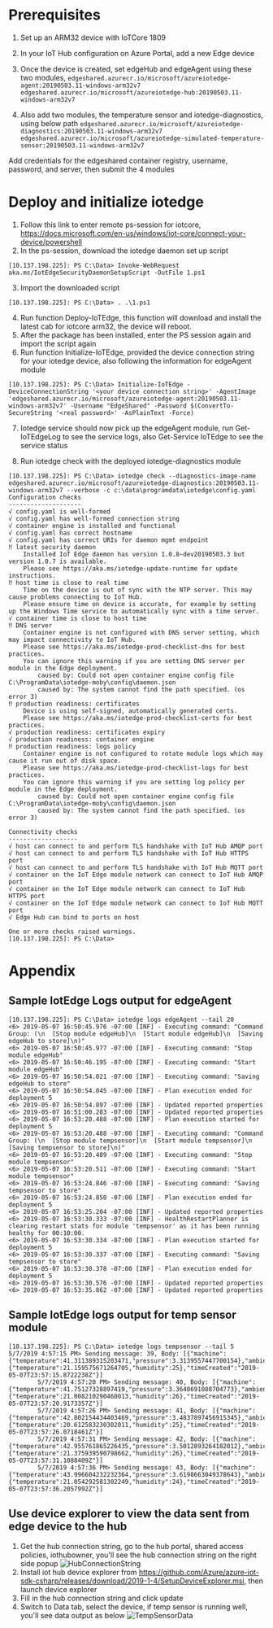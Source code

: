 # Prerequisites
1.	Set up an ARM32 device with IoTCore 1809
2.	In your IoT Hub configuration on Azure Portal, add a new Edge device
3.	Once the device is created, set edgeHub and edgeAgent using these two modules,
`edgeshared.azurecr.io/microsoft/azureiotedge-agent:20190503.11-windows-arm32v7`
`edgeshared.azurecr.io/microsoft/azureiotedge-hub:20190503.11-windows-arm32v7`

4.	Also add two modules, the temperature sensor and iotedge-diagnostics, using below path
`edgeshared.azurecr.io/microsoft/azureiotedge-diagnostics:20190503.11-windows-arm32v7`
`edgeshared.azurecr.io/microsoft/azureiotedge-simulated-temperature-sensor:20190503.11-windows-arm32v7`

Add credentials for the edgeshared container registry, username, password, and server, then submit the 4 modules

# Deploy and initialize iotedge
1.	Follow this link to enter remote ps-session for iotcore, https://docs.microsoft.com/en-us/windows/iot-core/connect-your-device/powershell
2.	In the ps-session, download the iotedge daemon set up script

`[10.137.198.225]: PS C:\Data> Invoke-WebRequest aka.ms/IotEdgeSecurityDaemonSetupScript -OutFile 1.ps1`

3.	Import the downloaded script

`[10.137.198.225]: PS C:\Data> . .\1.ps1`

4.	Run function Deploy-IoTEdge, this function will download and install the latest cab for iotcore arm32, the device will reboot.
5.	After the package has been installed, enter the PS session again and import the script again
6.	Run function Initialize-IoTEdge, provided the device connection string for your iotedge device, also following the information for edgeAgent module

`[10.137.198.225]: PS C:\Data> Initialize-IoTEdge -DeviceConnectionString '<your device connection string>' -AgentImage 'edgeshared.azurecr.io/microsoft/azureiotedge-agent:20190503.11-windows-arm32v7' -Username "EdgeShared" -Password $(ConvertTo-SecureString '<real password>' -AsPlainText -Force)`

7.	Iotedge service should now pick up the edgeAgent module, run Get-IoTEdgeLog to see the service logs, also Get-Service IoTEdge to see the service status

8. Run iotedge check with the deployed iotedge-diagnostics module
```
[10.137.198.225]: PS C:\Data> iotedge check --diagnostics-image-name edgeshared.azurecr.io/microsoft/azureiotedge-diagnostics:20190503.11-windows-arm32v7 --verbose -c c:\data\programdata\iotedge\config.yaml                                                                 Configuration checks
--------------------
√ config.yaml is well-formed
√ config.yaml has well-formed connection string
√ container engine is installed and functional
√ config.yaml has correct hostname
√ config.yaml has correct URIs for daemon mgmt endpoint
‼ latest security daemon
    Installed IoT Edge daemon has version 1.0.8~dev20190503.3 but version 1.0.7 is available.
    Please see https://aka.ms/iotedge-update-runtime for update instructions.
‼ host time is close to real time
    Time on the device is out of sync with the NTP server. This may cause problems connecting to IoT Hub.
    Please ensure time on device is accurate, for example by setting up the Windows Time service to automatically sync with a time server.
√ container time is close to host time
‼ DNS server
    Container engine is not configured with DNS server setting, which may impact connectivity to IoT Hub.
    Please see https://aka.ms/iotedge-prod-checklist-dns for best practices.
    You can ignore this warning if you are setting DNS server per module in the Edge deployment.
        caused by: Could not open container engine config file C:\ProgramData\iotedge-moby\config\daemon.json
        caused by: The system cannot find the path specified. (os error 3)
‼ production readiness: certificates
    Device is using self-signed, automatically generated certs.
    Please see https://aka.ms/iotedge-prod-checklist-certs for best practices.
√ production readiness: certificates expiry
√ production readiness: container engine
‼ production readiness: logs policy
    Container engine is not configured to rotate module logs which may cause it run out of disk space.
    Please see https://aka.ms/iotedge-prod-checklist-logs for best practices.
    You can ignore this warning if you are setting log policy per module in the Edge deployment.
        caused by: Could not open container engine config file C:\ProgramData\iotedge-moby\config\daemon.json
        caused by: The system cannot find the path specified. (os error 3)

Connectivity checks
-------------------
√ host can connect to and perform TLS handshake with IoT Hub AMQP port
√ host can connect to and perform TLS handshake with IoT Hub HTTPS port
√ host can connect to and perform TLS handshake with IoT Hub MQTT port
√ container on the IoT Edge module network can connect to IoT Hub AMQP port
√ container on the IoT Edge module network can connect to IoT Hub HTTPS port
√ container on the IoT Edge module network can connect to IoT Hub MQTT port
√ Edge Hub can bind to ports on host

One or more checks raised warnings.
[10.137.198.225]: PS C:\Data>   
```

# Appendix

## Sample IotEdge Logs output for edgeAgent
```
[10.137.198.225]: PS C:\Data> iotedge logs edgeAgent --tail 20                                                                                                                                                                                                                 <6> 2019-05-07 16:50:45.976 -07:00 [INF] - Executing command: "Command Group: (\n  [Stop module edgeHub]\n  [Start module edgeHub]\n  [Saving edgeHub to store]\n)"
<6> 2019-05-07 16:50:45.977 -07:00 [INF] - Executing command: "Stop module edgeHub"
<6> 2019-05-07 16:50:46.195 -07:00 [INF] - Executing command: "Start module edgeHub"
<6> 2019-05-07 16:50:54.021 -07:00 [INF] - Executing command: "Saving edgeHub to store"
<6> 2019-05-07 16:50:54.045 -07:00 [INF] - Plan execution ended for deployment 5
<6> 2019-05-07 16:50:54.897 -07:00 [INF] - Updated reported properties
<6> 2019-05-07 16:51:00.283 -07:00 [INF] - Updated reported properties
<6> 2019-05-07 16:53:20.488 -07:00 [INF] - Plan execution started for deployment 5
<6> 2019-05-07 16:53:20.488 -07:00 [INF] - Executing command: "Command Group: (\n  [Stop module tempsensor]\n  [Start module tempsensor]\n  [Saving tempsensor to store]\n)"
<6> 2019-05-07 16:53:20.489 -07:00 [INF] - Executing command: "Stop module tempsensor"
<6> 2019-05-07 16:53:20.511 -07:00 [INF] - Executing command: "Start module tempsensor"
<6> 2019-05-07 16:53:24.846 -07:00 [INF] - Executing command: "Saving tempsensor to store"
<6> 2019-05-07 16:53:24.850 -07:00 [INF] - Plan execution ended for deployment 5
<6> 2019-05-07 16:53:25.204 -07:00 [INF] - Updated reported properties
<6> 2019-05-07 16:53:30.333 -07:00 [INF] - HealthRestartPlanner is clearing restart stats for module 'tempsensor' as it has been running healthy for 00:10:00.
<6> 2019-05-07 16:53:30.334 -07:00 [INF] - Plan execution started for deployment 5
<6> 2019-05-07 16:53:30.337 -07:00 [INF] - Executing command: "Saving tempsensor to store"
<6> 2019-05-07 16:53:30.378 -07:00 [INF] - Plan execution ended for deployment 5
<6> 2019-05-07 16:53:30.576 -07:00 [INF] - Updated reported properties
<6> 2019-05-07 16:53:35.862 -07:00 [INF] - Updated reported properties
```
## Sample IotEdge logs output for temp sensor module
```
[10.137.198.225]: PS C:\Data> iotedge logs tempsensor --tail 5                                                                                                                                                                                                                         5/7/2019 4:57:15 PM> Sending message: 39, Body: [{"machine":{"temperature":41.311389315203471,"pressure":3.3139557447700154},"ambient":{"temperature":21.159575671264705,"humidity":25},"timeCreated":"2019-05-07T23:57:15.8722238Z"}]
        5/7/2019 4:57:20 PM> Sending message: 40, Body: [{"machine":{"temperature":41.75127328897419,"pressure":3.3640691088704773},"ambient":{"temperature":21.008210290460013,"humidity":26},"timeCreated":"2019-05-07T23:57:20.9173357Z"}]
        5/7/2019 4:57:26 PM> Sending message: 41, Body: [{"machine":{"temperature":42.802154434403469,"pressure":3.4837897456915345},"ambient":{"temperature":20.612583230302011,"humidity":25},"timeCreated":"2019-05-07T23:57:26.0718461Z"}]
        5/7/2019 4:57:31 PM> Sending message: 42, Body: [{"machine":{"temperature":42.955761865226435,"pressure":3.5012893264182012},"ambient":{"temperature":21.375939590798662,"humidity":26},"timeCreated":"2019-05-07T23:57:31.1088409Z"}]
        5/7/2019 4:57:36 PM> Sending message: 43, Body: [{"machine":{"temperature":43.996604232232364,"pressure":3.6198663049378643},"ambient":{"temperature":21.054292581302249,"humidity":24},"timeCreated":"2019-05-07T23:57:36.2057992Z"}]
```

## Use device explorer to view the data sent from edge device to the hub
1. Get the hub connection string, go to the hub portal, shared access policies, iothubowner, you'll see the hub connection string on the right side popup
![HubConnectionString](./HubConnectionString.png)
2. Install iot hub device explorer from https://github.com/Azure/azure-iot-sdk-csharp/releases/download/2019-1-4/SetupDeviceExplorer.msi, then launch device explorer
3. Fill in the hub connection string and click update
4. Switch to Data tab, select the device, if temp sensor is running well, you'll see data output as below
![TempSensorData](./DeviceExplorerTempSensorData.png)
